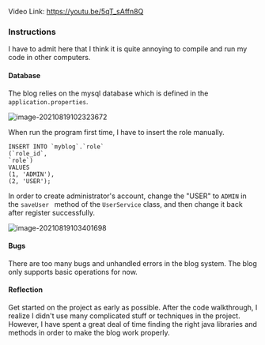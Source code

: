 Video Link: https://youtu.be/5qT_sAffn8Q

### Instructions

I have to admit here that I think it is quite annoying to compile and run my code in other computers. 

#### Database

The blog relies on the mysql database which is defined in the `application.properties`.

![image-20210819102323672](README.assets/image-20210819102323672.png)

When run the program first time, I have to insert the role manually. 

```
INSERT INTO `myblog`.`role`
(`role_id`,
`role`)
VALUES
(1, 'ADMIN'),
(2, 'USER');
```

In order to create administrator's account, change the "USER" to `ADMIN` in the `saveUser ` method of the `UserService` class, and then change it back after register successfully. 

![image-20210819103401698](README.assets/image-20210819103401698.png)

#### Bugs

There are too many bugs and unhandled errors in the blog system. The blog only supports basic operations for now. 

#### Reflection

Get started on the project as early as possible. After the code walkthrough, I realize I didn't use many complicated stuff or techniques in the project. However, I have spent a great deal of time finding the right java libraries and methods in order to make the blog work properly.